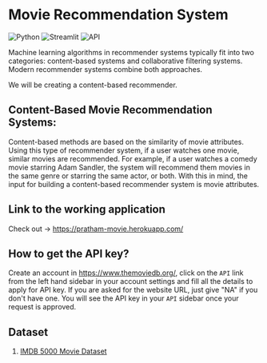 # Movie Recommendation System

![Python](https://img.shields.io/badge/Python-3.8-blueviolet)
![Streamlit](https://static.streamlit.io/badges/streamlit_badge_black_white.svg)
![API](https://img.shields.io/badge/API-TMDB-fcba03)

Machine learning algorithms in recommender systems typically fit into two categories: content-based systems and collaborative filtering systems. Modern recommender systems combine both approaches.

We will be creating a content-based recommender.

## Content-Based Movie Recommendation Systems:

Content-based methods are based on the similarity of movie attributes. Using this type of recommender system, if a user watches one movie, similar movies are recommended. For example, if a user watches a comedy movie starring Adam Sandler, the system will recommend them movies in the same genre or starring the same actor, or both. With this in mind, the input for building a content-based recommender system is movie attributes.

## Link to the working application
Check out -> https://pratham-movie.herokuapp.com/


## How to get the API key?

Create an account in https://www.themoviedb.org/, click on the `API` link from the left hand sidebar in your account settings and fill all the details to apply for API key. If you are asked for the website URL, just give "NA" if you don't have one. You will see the API key in your `API` sidebar once your request is approved.


## Dataset 
1. [IMDB 5000 Movie Dataset](https://www.kaggle.com/carolzhangdc/imdb-5000-movie-dataset)

